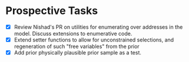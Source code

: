 # Prospective Tasks

* [X] Review Nishad's PR on utilities for enumerating over addresses in the
      model. Discuss extensions to enumerative code.
* [X] Extend setter functions to allow for unconstrained selections, and
      regeneration of such "free variables" from the prior
* [X] Add prior physically plausible prior sample as a test.
